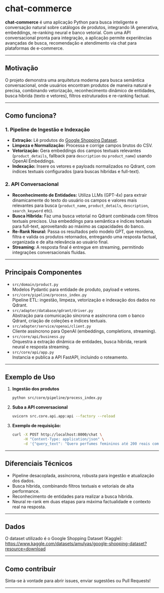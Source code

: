 # chat-commerce

**chat-commerce** é uma aplicação Python para busca inteligente e conversação natural sobre catálogos de produtos, integrando IA generativa, embeddings, re-ranking neural e banco vetorial. Com uma API conversacional pronta para integração, a aplicação permite experiências avançadas de busca, recomendação e atendimento via chat para plataformas de e-commerce.

---

## Motivação

O projeto demonstra uma arquitetura moderna para busca semântica conversacional, onde usuários encontram produtos de maneira natural e precisa, combinando vetorização, reconhecimento dinâmico de entidades, busca híbrida (texto e vetores), filtros estruturados e re-ranking factual.

---

## Como funciona?

### 1. Pipeline de Ingestão e Indexação

- **Extração:** Lê produtos do [Google Shopping Dataset](https://www.kaggle.com/datasets/amulyas/google-shopping-dataset?resource=download).
- **Limpeza e Normalização:** Processa e corrige campos brutos do CSV.
- **Vetorização:** Gera embeddings dos campos textuais relevantes (`product_details`, fallback para `description` ou `product_name`) usando OpenAI Embeddings.
- **Indexação:** Insere os vetores e payloads normalizados no Qdrant, com índices textuais configurados (para buscas híbridas e full-text).

### 2. API Conversacional

- **Reconhecimento de Entidades:** Utiliza LLMs (GPT-4x) para extrair dinamicamente do texto do usuário os campos e valores mais relevantes para busca (`product_name`, `product_details`, `description`, `search_keyword` etc).
- **Busca Híbrida:** Faz uma busca vetorial no Qdrant combinada com filtros textuais precisos. Usa embeddings para semântica e índices textuais para full-text, aproveitando ao máximo as capacidades do banco.
- **Re-Rank Neural:** Passa os resultados pelo modelo GPT, que reordena, filtra e valida os produtos retornados, entregando uma resposta factual, organizada e de alta relevância ao usuário final.
- **Streaming:** A resposta final é entregue em streaming, permitindo integrações conversacionais fluidas.

---

## Principais Componentes

- `src/domain/product.py`  
  Modelos Pydantic para entidade de produto, payload e vetores.
- `src/core/pipeline/process_index.py`  
  Pipeline ETL: ingestão, limpeza, vetorização e indexação dos dados no Qdrant.
- `src/adapter/database/qdrant/driver.py`  
  Abstração para comunicação síncrona e assíncrona com o banco Qdrant, criação de coleções e índices textuais.
- `src/adapter/service/openai/client.py`  
  Cliente assíncrono para OpenAI (embeddings, completions, streaming).
- `src/core/api/business.py`  
  Orquestra a extração dinâmica de entidades, busca híbrida, rerank neural e resposta streaming.
- `src/core/api/app.py`  
  Instancia e publica a API FastAPI, incluindo o roteamento.

---

## Exemplo de Uso

1. **Ingestão dos produtos**
   ```bash
   python src/core/pipeline/process_index.py
   ```
2. **Suba a API conversacional**
   ```bash
   uvicorn src.core.api.app:api --factory --reload
   ```
3. **Exemplo de requisição:**
   ```bash
   curl -X POST http://localhost:8000/chat \
        -H "Content-Type: application/json" \
        -d '{"query_text": "Quero perfumes femininos até 200 reais com notas florais"}'
   ```

---

## Diferenciais Técnicos

- Pipeline desacoplada, assíncrona, robusta para ingestão e atualização dos dados.
- Busca híbrida, combinando filtros textuais e vetoriais de alta performance.
- Reconhecimento de entidades para realizar a busca híbrida.
- Neural re-rank em duas etapas para máxima factualidade e contexto real na resposta.

---

## Dados

O dataset utilizado é o Google Shopping Dataset (Kaggle):  
https://www.kaggle.com/datasets/amulyas/google-shopping-dataset?resource=download

---

## Como contribuir

Sinta-se à vontade para abrir issues, enviar sugestões ou Pull Requests!

---
